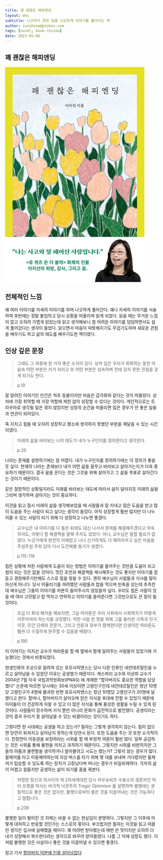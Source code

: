 ```yaml
---
title: 꽤 괜찮은 해피엔딩
layout: doc
subtitle: 나긋하지 못한 일을 나긋하게 이야기를 풀어가는 책 
author: sunshine@ptokos.com
tags: [novel, book-review]
date: 2023-05-06
---
```


## 꽤 괜찮은 해피엔딩
![Alt text](/assets/img/book/꽤괜찮은해피엔딩/cover.jpg)


## 전체적인 느낌
꽤 여러 이야기를 자세히 이야기를 하며 나긋하게 풀어간다. 꽤나 자세히 이야기를 서술하여 후반에는 정말 몰입하고 당시 상황을 떠올리며 읽게 되었다.
읽을 때는 무거운 느낌이 없고 오히려 가볍게 읽었는데 읽고 생각해보니 참 어려운 이야기를 덤덤하면서도 쉽게 풀어갔다는 생각이 들었다. 
읽으면서 마음이 따뜻해지기도 무겁기도하며 새로운 관점을 배우기도 하고 삶의 태도를 배우기도한 책이였다.

## 인상 깊은 문장
> 그래도 그 와중에 한 가지 좋은 소식이 있다.
> 상처 입은 우리가 회복하는 동안 마음속 어떤 부분은 키가 자라고 또 어떤 부분은 성숙하며 전에 갖지 못한 관점을 갖게 되기도 한다.
> 
> p.19

잘 알려진 이야기인 인간은 척추 동물이지만 마음은 갑각류와 같다는 것이 떠올랐다.
상처에 가장 취약할 때 가장 약할때 제한 없이 성장할 수 있다는 것이다.
개인적으로는 트라우마로 생각될 일은 겪지 않았지만 성장의 순간을 떠올리면 많은 경우가 안 좋은 일들과 연관이 되어있다.

죽 지치고 힘들 때 오히려 성장하고 평소에 생각하지 못했던 부분을 깨달을 수 있는 시간이였다. 

> 미래의 삶을 바라보는 나의 태도가 내가 누구인지를 정의한다고 생각한다.
> 
> p.20

나라는 존재를 설명하기에는 참 어렵다. 내가 누구인지를 정의하기에는 이 정의가 좋을 듯 싶다.
현재의 나라는 존재보다 내가 어떤 삶을 꿈꾸고 바라보고 살아가는지가 더욱 중요하기 때문이다.
결국 꿈을 꾼다는 것은 그것을 위해 살아가고 그 삶을 목표로 살아간다는 것이기 때문이다. 

같은 절망적인 상황일지라도 미래를 바라보는 태도에 따라서 삶이 달라지듯 미래의 삶을 그리며 생각하며 살아가는 것이 중요하다.

이것을 읽고 잠시 미래의 삶을 생각해보았을 때 사람들과 잘 지내고 많은 도움을 받고 많이 도움을 주는 사람이 되고 싶다는 생각이 들었다. 
아직 성장할게 훨씬 많지만 더 나누어줄 수 있는 사람이 되기 위해 더 성장하고 나누면 좋겠다.

> 교수님은 내 이야기를 다 들은 뒤에도 대신 나서서 문제를 해결해주겠다고 약속하지도,
> 이렇다 할 해결책을 말해 주지도 않았다. 
> 아니, 교수님은 말할 필요가 없었다.
> 누군가에게 완전히 이해받고 나니 신기하게도 다 때려치우고 싶은 마음을 주섬주섬 주워 담아 다시 도전해볼 용기가 생겼다.
> 
> p.115-116

힘든 상황에 처한 사람에게 도움이 되는 방법은 이야기를 들어주는 것만큼 도움이 되고 힘이 되는 것은 없을 것이다.
멋진 조언과 해결책을 제시해주는 것도 좋지만 이야기를 잘 듣고 경청해주기만해도 스스로 힘을 찾을 수 있다.
괜히 예수님이 사람들과 식사를 많이 하신게 아니다. 당시 어울리기를 꺼려했던 사람들과 밥을 먹으며 빈축을 샀는데 추측컨데 예수님은 그들의 이야기를 차분히 들어주시지 않았을까 싶다.
우리도 힘든 사람이 있을 때 여러 고민말고 밥 먹자고 연락하고 이야기를 들어준다면 그것만으로도 큰 힘이 될 것이다.

> 조금 더 확대 해석을 해보자면, 그날 마라톤은 우리 사회에서 사회복지가 어떻게 이루어져야 하는지를 상징했다.
> 약한 사람 한 명을 위해 그를 둘러싼 가족과 친구, 이웃, 민간 단체와 전문가, 그리고 언론과 정부가 함께한다면 인생이란 마라톤도 훨씬 더 수월하게 완주할 수 있음을 배웠다.
> 
> p.195

이 이야기는 이지선 교수가 마라톤을 할 때 옆에서 함께 달려주는 사람들이 있었기에 가능했다는 것에서 비롯되었다. 

현생인류의 조상으로 알려져 있는 호모사피엔스는 당시 다른 인류인 네안데르탈인을 누르고 살아남을 수 있었던 이유는 공생했기 때문이다. 
캐스퍼리 교수와 이상희 교수가 2004년 7월 미국 국립과학원회보(PNAS) 에 게재한 "할아버지도 중요한 역할을 담당했다" 논문에 따르면 당시에는 30세 이상이면 고령인구인데 네안데르탈인은 청년 10명 당 고령인구가 4명에 불과한 반면 호모사피엔스는 청년 10명당 고령인구가 20명에 달했다고 한다.
할머니, 할아버지가 살아오며 얻은 지식을 후대에 전할 수 있었기 때문에 아이들이 더 건강하게 자랄 수 있고 더 많은 지식을 통해 풍성한 생활을 누릴 수 있게 된 것이다.
사람들이 장수하며 지식 뿐만 아니라 문화가 급진적으로 발전했다. 공생이라는 것이 결국 우리가 잘 살아남을 수 있는 비결이라는 것이기도 하다.

그렇다면 현 시대에는 공생을 하고 있는가? 필자는 그렇게 생각하지 않는다. 힘이 없으면 당연히 뒤쳐지고 살아남지 못하는게 당연시 된다. 
또한 도움을 주는 것 또한 소극적이다. 전장연이 이동권을 보장하라는 시위를 할 때 부정적 여론이 훨씬 많다. 일부 공감하는 것은 시위를 통해 불편을 끼치고 과격하기 때문이다.
그렇지만 시위를 비판하지만 그들의 아픔과 불편함을 생각하거나 알아볼려고 시도는 했는가? 그렇지 않는 경우가 많다. 휠체어를 타고 이동해야하는데 지상 버스를 타기 위해 몇 대를 보내며 기다렸지만 휠체어가 탑승할 수 있도록 하는 장치가 고장났다며 떠나는 경우가 비일비재하다.
각자의 삶이 어렵고 힘들지만 공생하는 삶이 되기를 꿈을 꿔본다. 

> 저명한 정신과 의사이자 제 2차세계대전 당시 아우슈비츠 수용소의 생존자인 빅터 프랭클 박사는 비극적 낙관주의 _Tragic Optimism_ 를 설명하며 불행에는 본질적으로 좋은 것은 없지만,
> 불행으로부터 좋은 것을 이끌어내는 것은 가능하다고 말합니다.
> 
> p.239

불행한 일이 벌어진 것 자체는 바꿀 수 없는 현실임이 분명하다. 그렇지만 그 이후에 어떻게 대처하고 반응할 것인가는 스스로의 몫이다.
부끄럽지만 필자는 이것을 읽고 떠올린 생각은 입사에 실패했을 때이다. 꽤 어려번 받아봤는데 매번 쓴 맛이지만 오히려 더 내가 성장해서 복수한다라는 생각으로 바꾸어 받아들였다.
나름 그 덕에 성장도 했다. 이처럼 불행한 것은 사실이나 좋은 것을 이끌어낼 수 있으면 좋겠다.



참고 기사 [할아버지 덕분에 인류 살아남았다](https://www.sciencetimes.co.kr/news/할아버지-덕분에-인류-살아남았다/)
